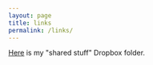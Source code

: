```yaml
---
layout: page
title: links
permalink: /links/
---
```


[Here](https://www.dropbox.com/sh/mlvid788oev9f9r/AAASMkrrcBkBVve1AGbG3zyea?dl=0) is my "shared stuff" Dropbox folder.